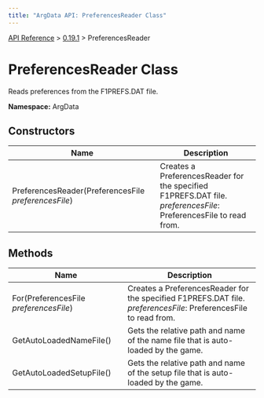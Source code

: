 ```yaml
---
title: "ArgData API: PreferencesReader Class"
---
```


[API Reference](/argdata/api/) &gt; [0.19.1](/argdata/api/0.19.1/) &gt; PreferencesReader

# PreferencesReader Class

Reads preferences from the F1PREFS.DAT file.

**Namespace:** ArgData

## Constructors

<table class="table table-bordered table-striped ">
<thead>
  <tr>
    <th>Name</th>
    <th>Description</th>
  </tr>
</thead>
<tbody>
  <tr>
    <td>PreferencesReader(PreferencesFile <em>preferencesFile</em>)</td>
    <td>Creates a PreferencesReader for the specified F1PREFS.DAT file.<br /><em>preferencesFile</em>: PreferencesFile to read from.<br /></td>
  </tr>
</tbody>
</table>


## Methods

<table class="table table-bordered table-striped ">
<thead>
  <tr>
    <th>Name</th>
    <th>Description</th>
  </tr>
</thead>
<tbody>
  <tr>
    <td>For(PreferencesFile <em>preferencesFile</em>)</td>
    <td>Creates a PreferencesReader for the specified F1PREFS.DAT file.<br /><em>preferencesFile</em>: PreferencesFile to read from.<br /></td>
  </tr>
  <tr>
    <td>GetAutoLoadedNameFile()</td>
    <td>Gets the relative path and name of the name file that is auto-loaded by the game.</td>
  </tr>
  <tr>
    <td>GetAutoLoadedSetupFile()</td>
    <td>Gets the relative path and name of the setup file that is auto-loaded by the game.</td>
  </tr>
</tbody>
</table>


